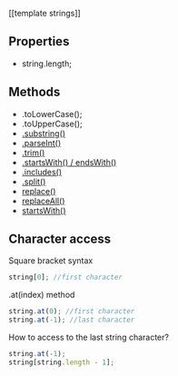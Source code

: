 [[template strings]]

## Properties
- string.length;

## Methods
- .toLowerCase();
- .toUpperCase();
- [.substring()](substring)
- [.parseInt()](parseInt)
- [.trim()](trim)
- [.startsWith() / endsWith()](startsWith_endsWith.md)
- [.includes()](includes)
- [.split()](split)
- [replace()](replace)
- [replaceAll()](replaceAll)
- [startsWith()](startsWith)

## Character access
Square bracket syntax
```javascript
string[0]; //first character
```

.at(index) method
``` javascript
string.at(0); //first character
string.at(-1); //last character
```

How to access to the last string character?
``` javascript
string.at(-1);
string[string.length - 1];
```



